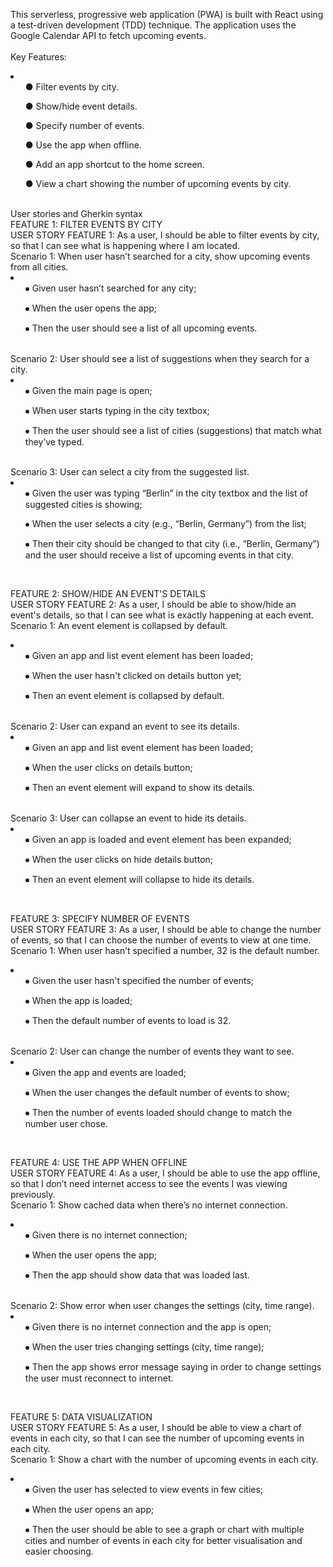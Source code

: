 This serverless, progressive web application (PWA) is built with React using a
test-driven development (TDD) technique. The application uses the Google
Calendar API to fetch upcoming events.
<br><br>
Key Features:<br>
<li>
  <ul>
● Filter events by city.
  </ul>
  <ul>
● Show/hide event details.
  </ul>
  <ul>
● Specify number of events.
  </ul>
  <ul>
● Use the app when offline.
  </ul>
  <ul>
● Add an app shortcut to the home screen.
  </ul>
  <ul>
● View a chart showing the number of upcoming events by city.
  </ul>
</li>
<br>
User stories and Gherkin syntax
<br>
FEATURE 1: FILTER EVENTS BY CITY<br>
USER STORY FEATURE 1: As a user, I should be able to filter events by city, so that I can see what is happening where I am located.<br>
Scenario 1: When user hasn’t searched for a city, show upcoming events from all cities.
<li>
  <ul>
⦁	Given user hasn’t searched for any city;
  </ul>
  <ul>
⦁	When the user opens the app;
  </ul>
  <ul>
⦁	Then the user should see a list of all upcoming events.
  </ul>
  </li><br>
Scenario 2: User should see a list of suggestions when they search for a city.
<li>
  <ul>
⦁	Given the main page is open;
  </ul>
  <ul>
⦁	When user starts typing in the city textbox;
  </ul>
  <ul>
⦁	Then the user should see a list of cities (suggestions) that match what they’ve typed.
  </ul>
  </li><br>
Scenario 3: User can select a city from the suggested list.
<li>
  <ul>
⦁	Given the user was typing “Berlin” in the city textbox and the list of suggested cities is showing;
  </ul>
  <ul>
⦁	When the user selects a city (e.g., “Berlin, Germany”) from the list;
  </ul>
  <ul>
⦁	Then their city should be changed to that city (i.e., “Berlin, Germany”) and the user should receive a list of upcoming events in that city.
</ul>
</li><br>

FEATURE 2: SHOW/HIDE AN EVENT'S DETAILS<br>
USER STORY FEATURE 2: As a user, I should be able to show/hide an event's details, so that I can see what is exactly happening at each event.<br>
Scenario 1: An event element is collapsed by default.
<li>
  <ul>
⦁	Given an app and list event element has been loaded;
    </ul>
  <ul>
⦁	When the user hasn't clicked on details button yet;
  </ul>
  <ul>
⦁	Then an event element is collapsed by default.
  </ul>
  </li><br>
Scenario 2: User can expand an event to see its details.
<li>
  <ul>
⦁	Given an app and list event element has been loaded;
     </ul>
  <ul>
⦁	When the user clicks on details button;
     </ul>
  <ul>
⦁	Then an event element will expand to show its details.
     </ul>
  </li><br>
Scenario 3: User can collapse an event to hide its details.
<li>
  <ul>
⦁	Given an app is loaded and event element has been expanded;
     </ul>
  <ul>
⦁	When the user clicks on hide details button;
     </ul>
  <ul>
⦁	Then an event element will collapse to hide its details.
     </ul>
  </li><br>

FEATURE 3: SPECIFY NUMBER OF EVENTS<br>
USER STORY FEATURE 3: As a user, I should be able to change the number of events, so that I can choose the number of events to view at one time.<br>
Scenario 1: When user hasn’t specified a number, 32 is the default number.
<li>
  <ul>
⦁	Given the user hasn't specified the number of events;
     </ul>
  <ul>
⦁	When the app is loaded;
     </ul>
  <ul>
⦁	Then the default number of events to load is 32.
     </ul>
  </li><br>
Scenario 2: User can change the number of events they want to see.
<li>
  <ul>
⦁	Given the app and events are loaded;
     </ul>
  <ul>
⦁	When the user changes the default number of events to show;
     </ul>
  <ul>
⦁	Then the number of events loaded should change to match the number user chose.
     </ul>
  </li><br>

FEATURE 4: USE THE APP WHEN OFFLINE<br>
USER STORY FEATURE 4: As a user, I should be able to use the app offline, so that  I don’t need internet access to see the events I was viewing previously.<br>
Scenario 1: Show cached data when there’s no internet connection.
<li>
  <ul>
⦁	Given there is no internet connection;
     </ul>
  <ul>
⦁	When the user opens the app;
     </ul>
  <ul>
⦁	Then the app should show data that was loaded last.
     </ul>
  </li><br>
Scenario 2: Show error when user changes the settings (city, time range).
<li>
  <ul>
⦁	Given there is no internet connection and the app is open;
     </ul>
  <ul>
⦁	When the user tries changing settings (city, time range);
     </ul>
  <ul>
⦁	Then the app shows error message saying in order to change settings the user must reconnect to internet.
     </ul>
  </li><br>

FEATURE 5: DATA VISUALIZATION<br>
USER STORY FEATURE 5: As a user, I should be able to view a chart of events in each city, so that I can see the number of upcoming events in each city.<br>
Scenario 1: Show a chart with the number of upcoming events in each city.
<li>
  <ul>
⦁	Given the user has selected to view events in few cities;
     </ul>
  <ul>
⦁	When the user opens an app;
     </ul>
  <ul>
⦁	Then the user should be able to see a graph or chart with multiple cities and number of events in each city for better visualisation and easier choosing.
     </ul>
  </li>
